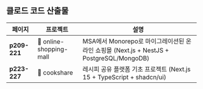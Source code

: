 ## 클로드 코드 산출물

| 페이지 | 프로젝트 | 설명 |
|--------|----------|------|
| **p209-221** | 📁 online-shopping-mall | MSA에서 Monorepo로 마이그레이션된 온라인 쇼핑몰 (Next.js + NestJS + PostgreSQL/MongoDB) |
| **p223-227** | 📁 cookshare | 레시피 공유 플랫폼 기초 프로젝트 (Next.js 15 + TypeScript + shadcn/ui) |
